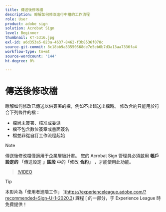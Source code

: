 ```yaml
---
title: 傳送後修改檔
description: 瞭解如何修改進行中檔的工作流程
role: User
product: adobe sign
solution: Acrobat Sign
level: Beginner
thumbnail: KT-5316.jpg
exl-id: a6d353a5-823a-4637-8462-f3b8536f078c
source-git-commit: 8c18bb9a33550568de7e5eb6b7d3a13aa7336fa4
workflow-type: tm+mt
source-wordcount: '144'
ht-degree: 0%

---
```


# 傳送後修改檔

瞭解如何修改已傳送以供簽署的檔，例如不出錯送出檔時。 修改合約只能用於符合下列條件的檔：

* 檔尚未簽署、核准或委派
* 檔不包含數位簽章或書面簽名
* 檔並非從自訂工作流程起始


>[!NOTE]
>
>傳送後修改檔僅適用于企業層級計畫。 您的 Acrobat Sign 管理員必須啟用 **帳戶設定的** 「傳送設定 **」區段** 中的「修改 **合約」** ，才能使用此功能。

>[!VIDEO](https://video.tv.adobe.com/v/342299?hidetitle=true)

>[!TIP]
>
>本影片為「使用者進階工作」 ](https://experienceleague.adobe.com/?recommended=Sign-U-1-2020.3) 課程 [ 的一部分，于 Experience League 時免費提供！
